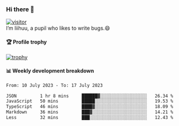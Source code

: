 ### Hi there 👋
[![visitor](https://visitor-badge.glitch.me/badge?page_id=liihuu&right_color=blue)](https://github.com/liihuu)<br>
I’m liihuu, a pupil who likes to write bugs.😄


#### 🏆 Profile trophy
[![trophy](https://github-profile-trophy.vercel.app?username=liihuu&margin-w=16&margin-h=16&rank=-C,-B)](https://github.com/liihuu)


#### 📊 Weekly development breakdown
<!--START_SECTION:waka-->

```txt
From: 10 July 2023 - To: 17 July 2023

JSON         1 hr 8 mins     ██████▓░░░░░░░░░░░░░░░░░░   26.34 %
JavaScript   50 mins         █████░░░░░░░░░░░░░░░░░░░░   19.53 %
TypeScript   46 mins         ████▓░░░░░░░░░░░░░░░░░░░░   18.09 %
Markdown     36 mins         ███▓░░░░░░░░░░░░░░░░░░░░░   14.21 %
Less         32 mins         ███░░░░░░░░░░░░░░░░░░░░░░   12.43 %
```

<!--END_SECTION:waka-->

<!--
**liihuu/liihuu** is a ✨ _special_ ✨ repository because its `README.md` (this file) appears on your GitHub profile.

Here are some ideas to get you started:

- 🔭 I’m currently working on ...
- 🌱 I’m currently learning ...
- 👯 I’m looking to collaborate on ...
- 🤔 I’m looking for help with ...
- 💬 Ask me about ...
- 📫 How to reach me: ...
- 😄 Pronouns: ...
- ⚡ Fun fact: ...
-->
